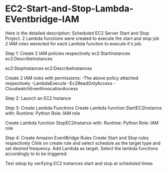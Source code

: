 # EC2-Start-and-Stop-Lambda-EVentbridge-IAM

Here is the detailed description: Scheduled EC2 Server Start and Stop Project. 2 Lambda functions were created to execute the start and stop job
2 IAM roles werected for each Lambda function to execute it's job.

Step 1: Create 2 IAM policies respectively
ec2:StartInstances
ec2:DescribeInstances

ec2:StopInstances
ec2:DescribeInstances

Create 2 IAM roles with permissions:
    -The above policy attached respectively
    -LambdaExecute
    -Ec2ReadOnlyAccess
    -CloudwatchEventInvocationAccess

Step 2: Launch an EC2 Instance

Step 3: Create Lambda Functions
Create Lambda function StartEC2Instance with:
Runtime: Python
Role: IAM role

Create Lambda function StopEC2Instance with:
Runtime: Python
Role: IAM role

Step 4: Create Amazon EventBridge Rules
Create Start and Stop rules respectively
Clink on create rule and select schedule as the target type and set desired frequency.
Add Lambda as target.
Select the lambda functions accordingly to to be triggered.

Test setup by verifying EC2 instances start and stop at scheduled times
